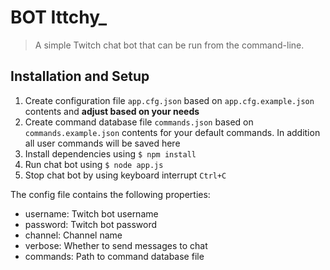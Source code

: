 # BOT Ittchy_
> A simple Twitch chat bot that can be run from the command-line.

## Installation and Setup
1. Create configuration file `app.cfg.json` based on `app.cfg.example.json` contents and **adjust based on your needs**
1. Create command database file `commands.json` based on `commands.example.json` contents for your default commands. In addition all user commands will be saved here
1. Install dependencies using `$ npm install`
1. Run chat bot using `$ node app.js`
1. Stop chat bot by using keyboard interrupt `Ctrl+C`

The config file contains the following properties:
- username: Twitch bot username
- password: Twitch bot password
- channel: Channel name
- verbose: Whether to send messages to chat
- commands: Path to command database file
